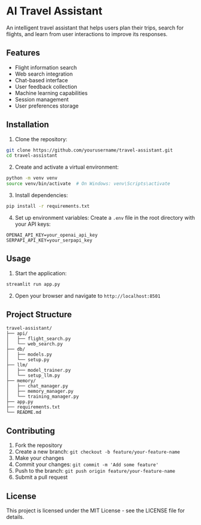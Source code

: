 # AI Travel Assistant

An intelligent travel assistant that helps users plan their trips, search for flights, and learn from user interactions to improve its responses.

## Features

- Flight information search
- Web search integration
- Chat-based interface
- User feedback collection
- Machine learning capabilities
- Session management
- User preferences storage

## Installation

1. Clone the repository:
```bash
git clone https://github.com/yourusername/travel-assistant.git
cd travel-assistant
```

2. Create and activate a virtual environment:
```bash
python -m venv venv
source venv/bin/activate  # On Windows: venv\Scripts\activate
```

3. Install dependencies:
```bash
pip install -r requirements.txt
```

4. Set up environment variables:
Create a `.env` file in the root directory with your API keys:
```
OPENAI_API_KEY=your_openai_api_key
SERPAPI_API_KEY=your_serpapi_key
```

## Usage

1. Start the application:
```bash
streamlit run app.py
```

2. Open your browser and navigate to `http://localhost:8501`

## Project Structure

```
travel-assistant/
├── api/
│   ├── flight_search.py
│   └── web_search.py
├── db/
│   ├── models.py
│   └── setup.py
├── llm/
│   ├── model_trainer.py
│   └── setup_llm.py
├── memory/
│   ├── chat_manager.py
│   ├── memory_manager.py
│   └── training_manager.py
├── app.py
├── requirements.txt
└── README.md
```

## Contributing

1. Fork the repository
2. Create a new branch: `git checkout -b feature/your-feature-name`
3. Make your changes
4. Commit your changes: `git commit -m 'Add some feature'`
5. Push to the branch: `git push origin feature/your-feature-name`
6. Submit a pull request

## License

This project is licensed under the MIT License - see the LICENSE file for details. 